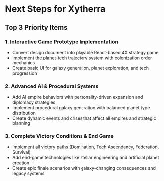 # Next Steps for Xytherra

## Top 3 Priority Items

### 1. Interactive Game Prototype Implementation
- Convert design document into playable React-based 4X strategy game
- Implement the planet-tech trajectory system with colonization order mechanics
- Create basic UI for galaxy generation, planet exploration, and tech progression

### 2. Advanced AI & Procedural Systems
- Add AI empire behaviors with personality-driven expansion and diplomacy strategies
- Implement procedural galaxy generation with balanced planet type distribution
- Create dynamic events and crises that affect all empires and strategic planning

### 3. Complete Victory Conditions & End Game
- Implement all victory paths (Domination, Tech Ascendancy, Federation, Survival)
- Add end-game technologies like stellar engineering and artificial planet creation
- Create epic finale scenarios with galaxy-changing consequences and legacy systems